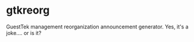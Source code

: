 # gtkreorg
GuestTek management reorganization announcement generator. Yes, it's a joke.... or is it?
